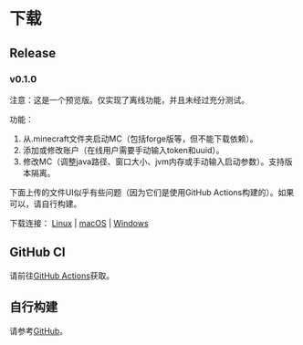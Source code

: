 # 下载

## Release
### v0.1.0
注意：这是一个预览版。仅实现了离线功能，并且未经过充分测试。

功能：
1. 从.minecraft文件夹启动MC（包括forge版等，但不能下载依赖）。
2. 添加或修改账户（在线用户需要手动输入token和uuid）。
3. 修改MC（调整java路径、窗口大小、jvm内存或手动输入启动参数）。支持版本隔离。

下面上传的文件UI似乎有些问题（因为它们是使用GitHub Actions构建的）。如果可以，请自行构建。

下载连接：
[Linux](https://github.com/constant-e/CEMCL/releases/download/v0.1.0/cemcl-0.1.0-linux-x86_64) |
[macOS](https://github.com/constant-e/CEMCL/releases/download/v0.1.0/cemcl-0.1.0-macos-x86_64) |
[Windows](https://github.com/constant-e/CEMCL/releases/download/v0.1.0/cemcl-0.1.0-windows-x86_64.exe)

## GitHub CI
请前往[GitHub Actions](https://github.com/constant-e/CEMCL/actions)获取。

## 自行构建
请参考[GitHub](https://github.com/constant-e/CEMCL/)。
